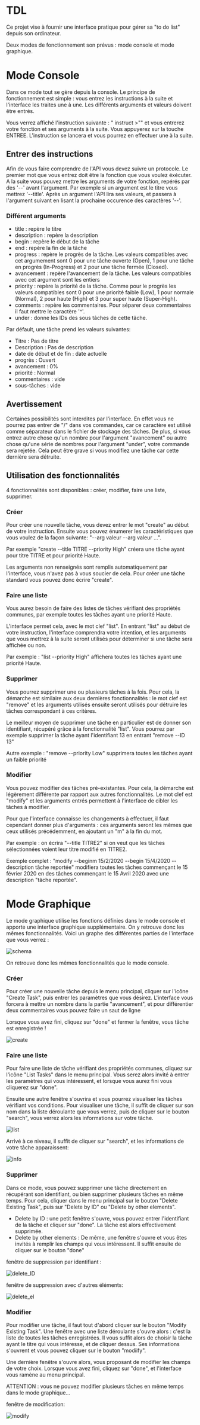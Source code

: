 # TDL

Ce projet vise à fournir une interface pratique pour gérer sa "to do list" depuis son ordinateur.

Deux modes de fonctionnement son prévus : mode console et mode graphique.

# Mode Console 

Dans ce mode tout se gère depuis la console. Le principe de fonctionnement est simple : vous entrez les instructions à la suite et l'interface les traites une à une. Les différents arguments et valeurs doivent être entrés.

Vous verrez affiché l'instruction suivante : " instruct >"" et vous entrerez votre fonction et ses arguments à la suite. Vous appuyerez sur la touche ENTREE. L'instruction se lancera et vous pourrez en effectuer une à la suite. 

## Entrer des instructions

Afin de vous faire comprendre de l'API vous devez suivre un protocole. Le premier mot que vous entrez doit être la fonction que vous voulez éxécuter. A la suite vous pouvez mettre les arguments de votre fonction, repérés par des '--' avant l'argument. Par exemple si un argument est le titre vous mettrez '--title'. Après un argument l'API lira ses valeurs, et passera à l'argument suivant en lisant la prochaine occurence des caractères '--'. 

### Différent arguments

- title : repère le titre
- description : repère la description
- begin : repère le début de la tâche
- end : repère la fin de la tâche
- progress : repère le progrès de la tâche. Les valeurs compatibles avec cet argumement sont 0 pour une tâche ouverte (Open), 1 pour une tâche en progrès (In-Progress) et 2 pour une tâche fermée (Closed).
- avancement : repère l'avancement de la tâche. Les valeurs compatibles avec cet argument sont les entiers
- priority : repère la priorité de la tâche. Comme pour le progrès les valeurs compatibles sont 0 pour une priorité faible (Low), 1 pour normale (Normal), 2 pour haute (High) et 3 pour super haute (Super-High).
- comments : repère les commentaires. Pour séparer deux commentaires il faut mettre le caractère '^'.
- under : donne les IDs des sous tâches de cette tâche.

Par défault, une tâche prend les valeurs suivantes: 
- Titre : Pas de titre
- Description : Pas de description
- date de début et de fin : date actuelle
- progrès : Ouvert
- avancement : 0%
- priorité : Normal
- commentaires : vide
- sous-tâches : vide

## Avertissement 

Certaines possibilités sont interdites par l'interface. En effet vous ne pourrez pas entrer de "/" dans vos commandes, car ce caractère est utilisé comme séparateur dans le fichier de stockage des tâches.
De plus, si vous entrez autre chose qu'un nombre pour l'argument "avancement" ou autre chose qu'une série de nombres pour l'argument "under", votre commande sera rejetée. Cela peut être grave si vous modifiez une tâche car cette dernière sera détruite.

## Utilisation des fonctionnalités

4 fonctionnalités sont disponibles : créer, modifier, faire une liste, supprimer.

### Créer

Pour créer une nouvelle tâche, vous devez entrer le mot "create" au début de votre instruction.
Ensuite vous pouvez énumerer les caractéristiques que vous voulez de la façon suivante:
 "--arg valeur --arg valeur ...". 
 
 Par exemple "create --title TITRE --priority High" créera une tâche ayant pour titre TITRE et pour priorité Haute.
 
 Les arguments non renseignés sont remplis automatiquement par l'interface, vous n'avez pas à vous soucier de cela.
Pour créer une tâche standard vous pouvez donc écrire "create".

### Faire une liste

Vous aurez besoin de faire des listes de tâches vérifiant des propriétés communes, par exemple toutes les tâches ayant une priorité Haute.

L'interface permet cela, avec le mot clef "list". En entrant "list" au début de votre instruction, l'interface comprendra votre intention, et les arguments que vous mettrez à la suite seront utilisés pour déterminer si une tâche sera affichée ou non.

Par exemple : "list --priority High" affichera toutes les tâches ayant une priorité Haute.

### Supprimer

Vous pourrez supprimer une ou plusieurs tâches à la fois. Pour cela, la démarche est similaire aux deux dernières fonctionnalités : le mot clef est "remove" et les arguments utilisés ensuite seront utilisés pour détruire les tâches correspondant à ces critères. 

Le meilleur moyen de supprimer une tâche en particulier est de donner son identifiant, récupéré grâce à la fonctionnalité "list". Vous pourrez par exemple supprimer la tâche ayant l'identifiant 13 en entrant "remove --ID 13"

Autre exemple : "remove --priority Low" supprimera toutes les tâches ayant un faible priorité

### Modifier

Vous pouvez modifier des tâches pré-existantes. Pour cela, la démarche est légèrement différente par rapport aux autres fonctionnalités. Le mot clef est "modify" et les arguments entrés permettent à l'interface de cibler les tâches à modifier.

Pour que l'interface connaisse les changements à effectuer, il faut cependant donner plus d'arguments : ces arguments seront les mêmes que ceux utilisés précédemment, en ajoutant un "m" à la fin du mot.

Par exemple : on écrira "--title TITRE2" si on veut que les tâches sélectionnées voient leur titre modifié en TITRE2.

Exemple complet : "modify --beginm 15/2/2020 --begin 15/4/2020 --description tâche reportée" modifiera toutes les tâches commençant le 15 février 2020 en des tâches commençant le 15 Avril 2020 avec une description "tâche reportée".

# Mode Graphique

Le mode graphique utilise les fonctions définies dans le mode console et apporte une interface graphique supplémentaire. On y retrouve donc les mêmes fonctionnalités. Voici un graphe des différentes parties de l'interface que vous verrez :

![schema](photos/schema.png)

On retrouve donc les mêmes fonctionnalités que le mode console. 

### Créer

Pour créer une nouvelle tâche depuis le menu principal, cliquer sur l'icône "Create Task", puis entrer les paramètres que vous désirez. L'interface vous forcera à mettre un nombre dans la partie "avancement", et pour différentier deux commentaires vous pouvez faire un saut de ligne

Lorsque vous avez fini, cliquez sur "done" et fermer la fenêtre, vous tâche est enregistrée !

![create](photos/create_graphic.png)

### Faire une liste

Pour faire une liste de tâche vérifiant des propriétés communes, cliquez sur l'icône "List Tasks" dans le menu principal. Vous serez alors invité à entrer les paramètres qui vous intéressent, et lorsque vous aurez fini vous cliquerez sur "done".

Ensuite une autre fenêtre s'ouvrira et vous pourrez visualiser les tâches vérifiant vos conditions. Pour visualiser une tâche, il suffit de cliquer sur son nom dans la liste déroulante que vous verrez, puis de cliquer sur le bouton "search", vous verrez alors les informations sur votre tâche.

![list](photos/list_graphic.png)

Arrivé à ce niveau, il suffit de cliquer sur "search", et les informations de votre tâche apparaissent:

![info](photos/info_graphic.png)

### Supprimer

Dans ce mode, vous pouvez supprimer une tâche directement en récupérant son identifiant, ou bien supprimer plusieurs tâches en même temps. Pour cela, cliquer dans le menu principal sur le bouton "Delete Existing Task", puis sur "Delete by ID" ou "Delete by other elements".

- Delete by ID : une petit fenêtre s'ouvre, vous pouvez entrer l'identifiant de la tâche et cliquer sur "done". La tâche est alors effectivement supprimée. 
- Delete by other elements : De même, une fenêtre s'ouvre et vous êtes invités à remplir les champs qui vous intéressent. Il suffit ensuite de cliquer sur le bouton "done"

fenêtre de suppression par identifiant :

![delete_ID](photos/delete_ID_graphic.png)

fenêtre de suppression avec d'autres éléments:

![delete_el](photos/delete_el_graphic.png)



### Modifier

Pour modifier une tâche, il faut tout d'abord cliquer sur le bouton "Modify Existing Task". Une fenêtre avec une liste déroulante s'ouvre alors : c'est la liste de toutes les tâches enregistrées. Il vous suffit alors de choisir la tâche ayant le titre qui vous intéresse, et de cliquer dessus. Ses informations s'ouvrent et vous pouvez cliquer sur le bouton "modiify".

Une dernière fenêtre s'ouvre alors, vous proposant de modifier les champs de votre choix. Lorsque vous avez fini, cliquez sur "done", et l'interface vous ramène au menu principal.

ATTENTION : vous ne pouvez modifier plusieurs tâches en même temps dans le mode graphique...

fenêtre de modification:

![modify](photos/modify_graphic.png)

